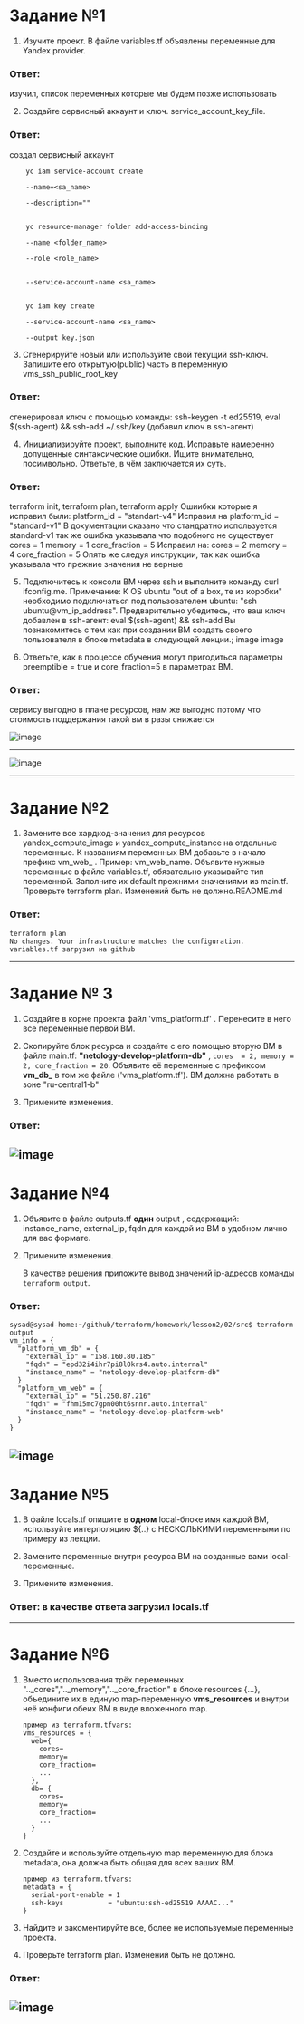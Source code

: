 # Задание №1 
1. Изучите проект. В файле variables.tf объявлены переменные для Yandex provider. 
    
### Ответ: 

изучил, список переменных которые мы будем позже использовать 

2. Создайте сервисный аккаунт и ключ. service_account_key_file. 

### Ответ:

создал сервисный аккаунт 

```
    yc iam service-account create 
    
    --name=<sa_name> 
    
    --description=""

    
    yc resource-manager folder add-access-binding
    
    --name <folder_name>
    
    --role <role_name>

    
    --service-account-name <sa_name>

    
    yc iam key create
    
    --service-account-name <sa_name>
    
    --output key.json
```

3. Сгенерируйте новый или используйте свой текущий ssh-ключ. Запишите его открытую(public) часть в переменную vms_ssh_public_root_key 
    
### Ответ: 

сгенерировал ключ с помощью команды: ssh-keygen -t ed25519, eval $(ssh-agent) && ssh-add ~/.ssh/key (добавил ключ в ssh-агент)

4. Инициализируйте проект, выполните код. Исправьте намеренно допущенные синтаксические ошибки. Ищите внимательно, посимвольно. Ответьте, в чём заключается их суть. 

### Ответ:

terraform init, terraform plan, terraform apply Ошиибки которые я исправил были: platform_id = "standart-v4" Исправил на platform_id = "standard-v1" В документации сказано что стандратно используется standard-v1 так же ошибка указывала что подобного не существует cores = 1 memory = 1 core_fraction = 5 Исправил на: cores = 2 memory = 4 core_fraction = 5 Опять же следуя инструкции, так как ошибка указывала что прежние значения не верные 

5. Подключитесь к консоли ВМ через ssh и выполните команду curl ifconfig.me. Примечание: К OS ubuntu "out of a box, те из коробки" необходимо подключаться под пользователем ubuntu: "ssh ubuntu@vm_ip_address". Предварительно убедитесь, что ваш ключ добавлен в ssh-агент: eval $(ssh-agent) && ssh-add Вы познакомитесь с тем как при создании ВМ создать своего пользователя в блоке metadata в следующей лекции.; image image 

6. Ответьте, как в процессе обучения могут пригодиться параметры preemptible = true и core_fraction=5 в параметрах ВМ. 
    
### Ответ: 

сервису выгодно в плане ресурсов, нам же выгодно потому что стоимость поддержания такой вм в разы снижается

![image](https://github.com/AntonStogov/netology_terraform/assets/97850376/60856b42-bf56-4b9f-a446-c55481836615)

---

![image](https://github.com/AntonStogov/netology_terraform/assets/97850376/18aa2d66-bafb-4348-b3d0-3fb22b5f871f)

---

# Задание №2
1. Замените все хардкод-значения для ресурсов yandex_compute_image и yandex_compute_instance на отдельные переменные. К названиям переменных ВМ добавьте в начало префикс vm_web_ . Пример: vm_web_name. Объявите нужные переменные в файле variables.tf, обязательно указывайте тип переменной. Заполните их default прежними значениями из main.tf. Проверьте terraform plan. Изменений быть не должно.README.md

### Ответ:

    terraform plan
    No changes. Your infrastructure matches the configuration.
    variables.tf загрузил на github
---

# Задание № 3
    
1. Создайте в корне проекта файл 'vms_platform.tf' . Перенесите в него все переменные первой ВМ.

2. Скопируйте блок ресурса и создайте с его помощью вторую ВМ в файле main.tf: **"netology-develop-platform-db"** ,  ```cores  = 2, memory = 2, core_fraction = 20```. Объявите её переменные с префиксом **vm_db_** в том же файле ('vms_platform.tf').  ВМ должна работать в зоне "ru-central1-b"
    
3. Примените изменения.

### Ответ:

![image](https://github.com/AntonStogov/netology_terraform/assets/97850376/38ae073c-01fc-4d07-841f-2b2b34cff8cf)
---

# Задание №4
1. Объявите в файле outputs.tf **один** output , содержащий: instance_name, external_ip, fqdn для каждой из ВМ в удобном лично для вас формате.
   
2. Примените изменения.

    В качестве решения приложите вывод значений ip-адресов команды ```terraform output```.

### Ответ:

```
sysad@sysad-home:~/github/terraform/homework/lesson2/02/src$ terraform output 
vm_info = {
  "platform_vm_db" = {
    "external_ip" = "158.160.80.185"
    "fqdn" = "epd32i4ihr7pi8l0krs4.auto.internal"
    "instance_name" = "netology-develop-platform-db"
  }
  "platform_vm_web" = {
    "external_ip" = "51.250.87.216"
    "fqdn" = "fhm15mc7gpn00ht6snnr.auto.internal"
    "instance_name" = "netology-develop-platform-web"
  }
}
```

![image](https://github.com/AntonStogov/netology_terraform/assets/97850376/65032cc2-217f-4fb4-901d-5dedf182d23b)
---

# Задание №5

1. В файле locals.tf опишите в **одном** local-блоке имя каждой ВМ, используйте интерполяцию ${..} с НЕСКОЛЬКИМИ переменными по примеру из лекции.

2. Замените переменные внутри ресурса ВМ на созданные вами local-переменные.

3. Примените изменения.

### Ответ: в качестве ответа загрузил locals.tf
--- 

# Задание №6

1. Вместо использования трёх переменных  ".._cores",".._memory",".._core_fraction" в блоке  resources {...}, объедините их в единую map-переменную **vms_resources** и  внутри неё конфиги обеих ВМ в виде вложенного map.  
   ```
   пример из terraform.tfvars:
   vms_resources = {
     web={
       cores=
       memory=
       core_fraction=
       ...
     },
     db= {
       cores=
       memory=
       core_fraction=
       ...
     }
   }
   ```
3. Создайте и используйте отдельную map переменную для блока metadata, она должна быть общая для всех ваших ВМ.
   ```
   пример из terraform.tfvars:
   metadata = {
     serial-port-enable = 1
     ssh-keys           = "ubuntu:ssh-ed25519 AAAAC..."
   }
   ```  
  
5. Найдите и закоментируйте все, более не используемые переменные проекта.

6. Проверьте terraform plan. Изменений быть не должно.

### Ответ:

![image](https://github.com/AntonStogov/netology_terraform/assets/97850376/66ac060a-1cec-4468-9c95-440070a42919)
---





